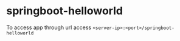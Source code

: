 # springboot-helloworld
To access app through url access `<server-ip>:<port>/springboot-helloworld`                                                                                           



